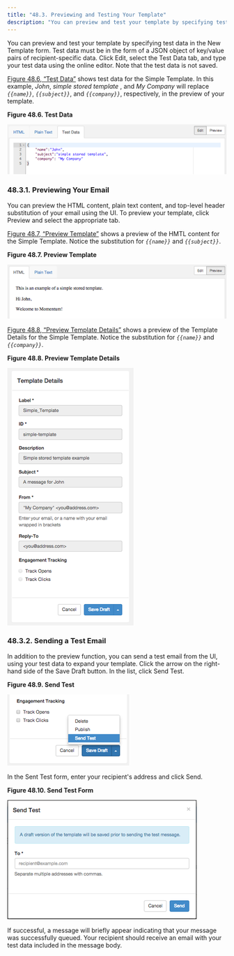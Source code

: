 ```yaml
---
title: "48.3. Previewing and Testing Your Template"
description: "You can preview and test your template by specifying test data in the New Template form Test data must be in the form of a JSON object of key value pairs of recipient specific data Click Edit select the Test Data tab and type your test data using the online..."
---
```


You can preview and test your template by specifying test data in the New Template form. Test data must be in the form of a JSON object of key/value pairs of recipient-specific data. Click Edit, select the Test Data tab, and type your test data using the online editor. Note that the test data is not saved.

[Figure 48.6, “Test Data”](web-ui.templates.preview#figure_test_data "Figure 48.6. Test Data") shows test data for the Simple Template. In this example, *John*, *simple stored template* , and *My Company*         will replace *`{{name}}`*, *`{{subject}}`*, and *`{{company}}`*, respectively, in the preview of your template.

<a name="figure_test_data"></a> 

**Figure 48.6. Test Data**

![Test Data](images/test_data.png)

### <a name="idp5577840"></a> 48.3.1. Previewing Your Email

You can preview the HTML content, plain text content, and top-level header substitution of your email using the UI. To preview your template, click Preview and select the appropriate tab.

[Figure 48.7, “Preview Template”](web-ui.templates.preview#figure_preview_template "Figure 48.7. Preview Template") shows a preview of the HMTL content for the Simple Template. Notice the substitution for *`{{name}}`* and *`{{subject}}`*.

<a name="figure_preview_template"></a> 

**Figure 48.7. Preview Template**

![Preview Template](images/preview_template.png)

[Figure 48.8, “Preview Template Details”](web-ui.templates.preview#figure_preview_details "Figure 48.8. Preview Template Details") shows a preview of the Template Details for the Simple Template. Notice the substitution for *`{{name}}`* and *`{{company}}`*.

<a name="figure_preview_details"></a> 

**Figure 48.8. Preview Template Details**

![Preview Template Details](images/preview_details.png)

### <a name="web-ui.templates.test"></a> 48.3.2. Sending a Test Email

In addition to the preview function, you can send a test email from the UI, using your test data to expand your template. Click the arrow on the right-hand side of the Save Draft button. In the list, click Send Test.

<a name="figure_select_test"></a> 

**Figure 48.9. Send Test**

![Send Test](images/select_test.png)

In the Sent Test form, enter your recipient's address and click Send.

<a name="figure_send_test"></a> 

**Figure 48.10. Send Test Form**

![Send Test Form](images/send_test.png)

If successful, a message will briefly appear indicating that your message was successfully queued. Your recipient should receive an email with your test data included in the message body.
